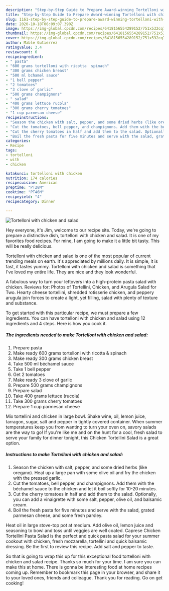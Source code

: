 ```yaml
---
description: "Step-by-Step Guide to Prepare Award-winning Tortelloni with chicken and salad"
title: "Step-by-Step Guide to Prepare Award-winning Tortelloni with chicken and salad"
slug: 1161-step-by-step-guide-to-prepare-award-winning-tortelloni-with-chicken-and-salad
date: 2020-10-18T06:09:07.390Z
image: https://img-global.cpcdn.com/recipes/6418156554289152/751x532cq70/tortelloni-with-chicken-and-salad-recipe-main-photo.jpg
thumbnail: https://img-global.cpcdn.com/recipes/6418156554289152/751x532cq70/tortelloni-with-chicken-and-salad-recipe-main-photo.jpg
cover: https://img-global.cpcdn.com/recipes/6418156554289152/751x532cq70/tortelloni-with-chicken-and-salad-recipe-main-photo.jpg
author: Mable Gutierrez
ratingvalue: 3.4
reviewcount: 6
recipeingredient:
- " pasta"
- "600 grams tortelloni with ricotta  spinach"
- "300 grams chicken breast"
- "500 ml bchamel sauce"
- "1 bell pepper"
- "2 tomatoes"
- "3 clove of garlic"
- "500 grams champignons"
- " salad"
- "400 grams lettuce rucola"
- "300 grams cherry tomatoes"
- "1 cup parmesan cheese"
recipeinstructions:
- "Season the chicken with salt, pepper, and some dried herbs (like oregano). Heat up a large pan with some olive oil and fry the chicken with the pressed garlic."
- "Cut the tomatoes, bell pepper, and champignons. Add them with the béchamel sauce to the chicken and let it boil softly for 10-20 minutes."
- "Cut the cherry tomatoes in half and add them to the salad. Optionally, you can add a vinaigrette with some salt, pepper, olive oil, and balsamic cream."
- "Boil the fresh pasta for five minutes and serve with the salad, grated parmesan cheese, and some fresh parsley."
categories:
- Recipe
tags:
- tortelloni
- with
- chicken

katakunci: tortelloni with chicken 
nutrition: 174 calories
recipecuisine: American
preptime: "PT28M"
cooktime: "PT46M"
recipeyield: "4"
recipecategory: Dinner

---
```



![Tortelloni with chicken and salad](https://img-global.cpcdn.com/recipes/6418156554289152/751x532cq70/tortelloni-with-chicken-and-salad-recipe-main-photo.jpg)

Hey everyone, it's Jim, welcome to our recipe site. Today, we're going to prepare a distinctive dish, tortelloni with chicken and salad. It is one of my favorites food recipes. For mine, I am going to make it a little bit tasty. This will be really delicious.

Tortelloni with chicken and salad is one of the most popular of current trending meals on earth. It's appreciated by millions daily. It is simple, it is fast, it tastes yummy. Tortelloni with chicken and salad is something that I've loved my entire life. They are nice and they look wonderful.

A fabulous way to turn your leftovers into a high-protein pasta salad with chicken. Reviews for: Photos of Tortellini, Chicken, and Arugula Salad for Two. Hearty cheese tortellini, shredded rotisserie chicken, and peppery arugula join forces to create a light, yet filling, salad with plenty of texture and substance.


To get started with this particular recipe, we must prepare a few ingredients. You can have tortelloni with chicken and salad using 12 ingredients and 4 steps. Here is how you cook it.

<!--inarticleads1-->

##### The ingredients needed to make Tortelloni with chicken and salad:

1. Prepare  pasta
1. Make ready 600 grams tortelloni with ricotta &amp; spinach
1. Make ready 300 grams chicken breast
1. Take 500 ml béchamel sauce
1. Take 1 bell pepper
1. Get 2 tomatoes
1. Make ready 3 clove of garlic
1. Prepare 500 grams champignons
1. Prepare  salad
1. Take 400 grams lettuce (rucola)
1. Take 300 grams cherry tomatoes
1. Prepare 1 cup parmesan cheese


Mix tortellini and chicken in large bowl. Shake wine, oil, lemon juice, tarragon, sugar, salt and pepper in tightly covered container. When summer temperatures keep you from wanting to turn your oven on, savory salads are the way to go! If you&#39;re like me and on the hunt for a cool, fresh salad to serve your family for dinner tonight, this Chicken Tortellini Salad is a great option. 

<!--inarticleads2-->

##### Instructions to make Tortelloni with chicken and salad:

1. Season the chicken with salt, pepper, and some dried herbs (like oregano). Heat up a large pan with some olive oil and fry the chicken with the pressed garlic.
1. Cut the tomatoes, bell pepper, and champignons. Add them with the béchamel sauce to the chicken and let it boil softly for 10-20 minutes.
1. Cut the cherry tomatoes in half and add them to the salad. Optionally, you can add a vinaigrette with some salt, pepper, olive oil, and balsamic cream.
1. Boil the fresh pasta for five minutes and serve with the salad, grated parmesan cheese, and some fresh parsley.


Heat oil in large stove-top pot at medium. Add olive oil, lemon juice and seasoning to bowl and toss until veggies are well coated. Caprese Chicken Tortellini Pasta Salad is the perfect and quick pasta salad for your summer cookout with chicken, fresh mozzarella, tortellini and quick balsamic dressing. Be the first to review this recipe. Add salt and pepper to taste. 

So that is going to wrap this up for this exceptional food tortelloni with chicken and salad recipe. Thanks so much for your time. I am sure you can make this at home. There is gonna be interesting food at home recipes coming up. Remember to bookmark this page in your browser, and share it to your loved ones, friends and colleague. Thank you for reading. Go on get cooking!
